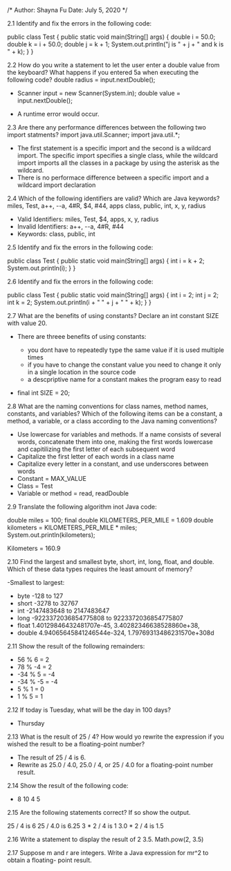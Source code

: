 /*
Author: Shayna Fu
Date: July 5, 2020
*/

2.1
Identify and fix the errors in the following code:

public class Test {
  public static void main(String[] args) {
    double i = 50.0;
    double k = i + 50.0;
    double j = k + 1;
    System.out.println("j is " + j + " and k is " + k);
  }
}

2.2
How do you write a statement to let the user enter a double value from the keyboard?
What happens if you entered 5a when executing the following code?
double radius = input.nextDouble();

- Scanner input = new Scanner(System.in);
 double value = input.nextDouble();

- A runtime error would occur.

2.3
Are there any performance differences between the following two import statments?
import java.util.Scanner;
import java.util.*;

- The first statement is a specific import and the second is a wildcard import. The 
  specific import specifies a single class, while the wildcard import imports all the
  classes in a package by using the asterisk as the wildcard.
- There is no performace difference between a specific import and a wildcard import
  declaration

2.4
Which of the following identifiers are valid? Which are Java keywords?
miles, Test, a++, --a, 4#R, $4, #44, apps
class, public, int, x, y, radius

- Valid Identifiers: miles, Test, $4, apps, x, y, radius
- Invalid Identifiers: a++, --a, 4#R, #44
- Keywords: class, public, int

2.5
Identify and fix the errors in the following code:

public class Test {
  public static void main(String[] args) {
    int i = k + 2;
    System.out.println(i);
  }
}

2.6
Identify and fix the errors in the following code:

public class Test {
  public static void main(String[] args) {
    int i = 2;
    int j = 2;
    int k = 2;
    System.out.println(i + " " + j + " " + k);
  }
}

2.7
What are the benefits of using constants? Declare an int constant SIZE with value 20.

- There are threee benefits of using constants:
  - you dont have to repeatedly type the same value if it is used multiple times
  - if you have to change the constant value you need to change it only in a single
    location in the source code
  - a descpriptive name for a constant makes the program easy to read

- final int SIZE = 20;

2.8
What are the naming conventions for class names, method names, constants, and variables?
Which of the following items can be a constant, a method, a variable, or a class
according to the Java naming conventions?

- Use lowercase for variables and methods. If a name consists of several words, 
  concatenate them into one, making the first words lowercase and capitilizing the first
  letter of each subsequent word
- Capitalize the first letter of each words in a class name
- Capitalize every letter in a constant, and use underscores between words
 - Constant = MAX_VALUE
 - Class = Test
 - Variable or method = read, readDouble

2.9
Translate the following algorithm inot Java code:

double miles = 100;
final double KILOMETERS_PER_MILE = 1.609
double kilometers = KILOMETERS_PER_MILE * miles;
System.out.println(kilometers);

Kilometers = 160.9

2.10
Find the largest and smallest byte, short, int, long, float, and double. Which of these
data types requires the least amount of memory?

-Smallest to largest:
 - byte -128 to 127
 - short -3278 to 32767
 - int -2147483648 to 2147483647
 - long -9223372036854775808 to 9223372036854775807
 - float 1.40129846432481707e-45,
        3.40282346638528860e+38,
 - double 4.94065645841246544e-324,
         1.79769313486231570e+308d

2.11
Show the result of the following remainders:

- 56 % 6 = 2
- 78 % -4 = 2
- -34 % 5 = -4
- -34 % -5 = -4
- 5 % 1 = 0
- 1 % 5 = 1

2.12
If today is Tuesday, what will be the day in 100 days?
- Thursday

2.13
What is the result of 25 / 4? How would yo rewrite the expression if you wished the
result to be a floating-point number?

- The result of 25 / 4 is 6.
- Rewrite as 25.0 / 4.0, 25.0 / 4, or 25 / 4.0 for a floating-point number result.

2.14
Show the result of the following code:

- 8
  10
  4
  5

2.15
Are the following statements correct? If so show the output.

25 / 4 is 6
25 / 4.0 is 6.25
3 * 2 / 4 is 1
3.0 * 2 / 4 is 1.5

2.16
Write a statement to display the result of 2 3.5.
Math.pow(2, 3.5)

2.17
Suppose m and r are integers. Write a Java expression for mr^2 to obtain a floating-
point result.
